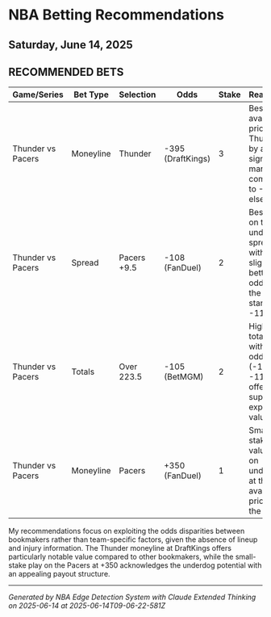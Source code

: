 # NBA Betting Recommendations
## Saturday, June 14, 2025

## RECOMMENDED BETS
| Game/Series | Bet Type | Selection | Odds | Stake | Reasoning |
|-------------|----------|-----------|------|-------|-----------|
| Thunder vs Pacers | Moneyline | Thunder | -395 (DraftKings) | 3 | Best available price on Thunder by a significant margin compared to -450 elsewhere |
| Thunder vs Pacers | Spread | Pacers +9.5 | -108 (FanDuel) | 2 | Best value on the underdog spread with slightly better odds than the standard -110 |
| Thunder vs Pacers | Totals | Over 223.5 | -105 (BetMGM) | 2 | Higher total line with better odds (-105 vs -110) offers superior expected value |
| Thunder vs Pacers | Moneyline | Pacers | +350 (FanDuel) | 1 | Small-stake value play on underdog at the best available price in the market |

My recommendations focus on exploiting the odds disparities between bookmakers rather than team-specific factors, given the absence of lineup and injury information. The Thunder moneyline at DraftKings offers particularly notable value compared to other bookmakers, while the small-stake play on the Pacers at +350 acknowledges the underdog potential with an appealing payout structure.

---
*Generated by NBA Edge Detection System with Claude Extended Thinking on 2025-06-14 at 2025-06-14T09-06-22-581Z*
